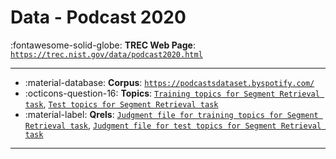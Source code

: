 # Data - Podcast 2020 

:fontawesome-solid-globe: **TREC Web Page**: [`https://trec.nist.gov/data/podcast2020.html`](https://trec.nist.gov/data/podcast2020.html)

---

- :material-database: **Corpus**: [`https://podcastsdataset.byspotify.com/`](https://podcastsdataset.byspotify.com/)
- :octicons-question-16: **Topics**: [`Training topics for Segment Retrieval task`](https://trec.nist.gov/data/podcast/podcasts_2020_topics_train.xml), [`Test topics for Segment Retrieval task`](https://trec.nist.gov/data/podcast/podcasts_2020_topics_test.xml)
- :material-label: **Qrels**: [`Judgment file for training topics for Segment Retrieval task`](https://trec.nist.gov/data/podcast/podcasts_2020_train.1-8.qrels), [`Judgment file for test topics for Segment Retrieval task`](https://trec.nist.gov/data/podcast/podcasts_2020_test.qrels)


---

